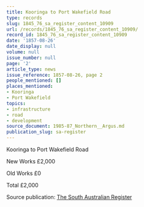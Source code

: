 ```yaml
---
title: Kooringa to Port Wakefield Road
type: records
slug: 1845_76_sa_register_content_10909
url: /records/1845_76_sa_register_content_10909/
record_id: 1845_76_sa_register_content_10909
date: '1857-08-26'
date_display: null
volume: null
issue_number: null
page: '2'
article_type: news
issue_reference: 1857-08-26, page 2
people_mentioned: []
places_mentioned:
- Kooringa
- Port Wakefield
topics:
- infrastructure
- road
- development
source_document: 1985-87_Northern__Argus.md
publication_slug: sa-register
---
```


Kooringa to Port Wakefield Road

New Works	£2,000

Old Works 	£0

Total	£2,000

Source publication: [The South Australian Register](/publications/sa-register/)
